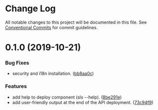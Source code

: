 # Change Log

All notable changes to this project will be documented in this file.
See [Conventional Commits](https://conventionalcommits.org) for commit guidelines.

# 0.1.0 (2019-10-21)


### Bug Fixes

* security and i18n installation. ([bb8aa0c](https://github.com/Webiny/webiny-js/commit/bb8aa0ca0287d31a82de2af0392547500aff7913))


### Features

* add help to deploy component (sls --help). ([8be291e](https://github.com/Webiny/webiny-js/commit/8be291e53fb078d7f308cc9a34285ec986cfe5f9))
* add user-friendly output at the end of the API deployment. ([73c94f9](https://github.com/Webiny/webiny-js/commit/73c94f94ce5b9fed4dee020f21965eb5cda338d1))

